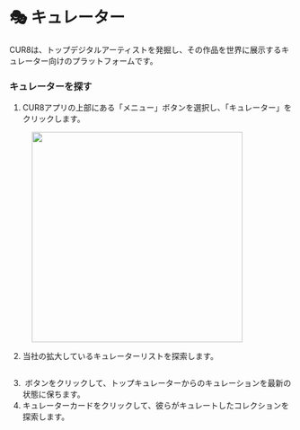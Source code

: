 # 🎭 キュレーター

CUR8は、トップデジタルアーティストを発掘し、その作品を世界に展示するキュレーター向けのプラットフォームです。

### キュレーターを探す



1. CUR8アプリの上部にある「メニュー」ボタンを選択し、「キュレーター」をクリックします。

<figure><img src="../.gitbook/assets/Screenshot 2025-01-13 at 14.34.53.png" alt="" width="375"><figcaption></figcaption></figure>

2. 当社の拡大しているキュレーターリストを探索します。

<figure><img src="../.gitbook/assets/Screenshot 2025-01-03 at 14.03.39.png" alt=""><figcaption></figcaption></figure>

3. <img src="../.gitbook/assets/Screenshot 2025-01-03 at 13.56.17.png" alt="" data-size="line"> ボタンをクリックして、トップキュレーターからのキュレーションを最新の状態に保ちます。
4. キュレーターカードをクリックして、彼らがキュレートしたコレクションを探索します。

<figure><img src="../.gitbook/assets/Screenshot 2025-01-03 at 14.04.45.png" alt=""><figcaption></figcaption></figure>